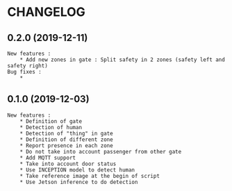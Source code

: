 # CHANGELOG

## 0.2.0 (2019-12-11)
    New features :
        * Add new zones in gate : Split safety in 2 zones (safety left and safety right)
    Bug fixes :
        *

## 0.1.0 (2019-12-03)
    New features :
        * Definition of gate
        * Detection of human
        * Detection of "thing" in gate
        * Definition of different zone
        * Report presence in each zone
        * Do not take into account passenger from other gate 
        * Add MQTT support
        * Take into account door status
        * Use INCEPTION model to detect human
        * Take reference image at the begin of script
        * Use Jetson inference to do detection

